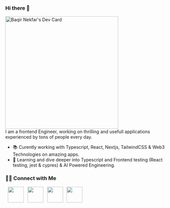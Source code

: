### Hi there 👋


<a href="https://app.daily.dev/baqirnekfar"><img src="https://api.daily.dev/devcards/v2/RIzjUFiciQ3Y0pGYWhwQZ.png?r=ln6" width="356" alt="Baqir Nekfar's Dev Card"/></a>
<br>
I am a  frontend Engineer, working on thrilling and usefull applications experienced by tons of people every day.

- 📚 Curently working with Typescript, React, Nextjs, TailwindCSS & Web3 Technologies on amazing apps.
- 👯 Learning and dive deeper into Typescript and Frontend testing (React testing, jest & cypres) & AI Powered Engineering.


<h3> 🤝🏻 Connect with Me </h3>

<p align="left">
&nbsp; <a href="https://twitter.com/BNekfar" target="_blank" rel="noopener noreferrer"><img src="https://img.icons8.com/plasticine/100/000000/twitter.png" width="50" /></a>  
&nbsp; <a href="https://www.instagram.com/baqirnekfar/" target="_blank" rel="noopener noreferrer"><img src="https://img.icons8.com/plasticine/100/000000/instagram-new.png" width="50" /></a>  
&nbsp; <a href="https://www.linkedin.com/in/baqirnekfar123/" target="_blank" rel="noopener noreferrer"><img src="https://img.icons8.com/plasticine/100/000000/linkedin.png" width="50" /></a>
&nbsp; <a href="mailto:baqirnekfarmaqsudi@gmail.com" target="_blank" rel="noopener noreferrer"><img src="https://img.icons8.com/plasticine/100/000000/gmail.png"  width="50" /></a>
</p>

